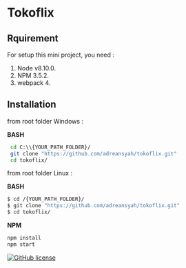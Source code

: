 # Tokoflix

## Rquirement

For setup this mini project, you need : 

1. Node v8.10.0. 
2. NPM 3.5.2.
3. webpack 4.

## Installation

from root folder Windows :

**BASH**

```bash
 cd C:\\{YOUR_PATH_FOLDER}/
 git clone "https://github.com/adreansyah/tokoflix.git"
 cd tokoflix/
```

from root folder Linux :

**BASH**

```bash
$ cd /{YOUR_PATH_FOLDER}/
$ git clone "https://github.com/adreansyah/tokoflix.git"
$ cd tokoflix/
```

**NPM**

```bash
npm install
npm start
```

[![GitHub license](https://img.shields.io/badge/license-MIT-blue.svg?style=flat-square)](https://raw.githubusercontent.com/adreansyah/tokoflix/master/LICENSE)